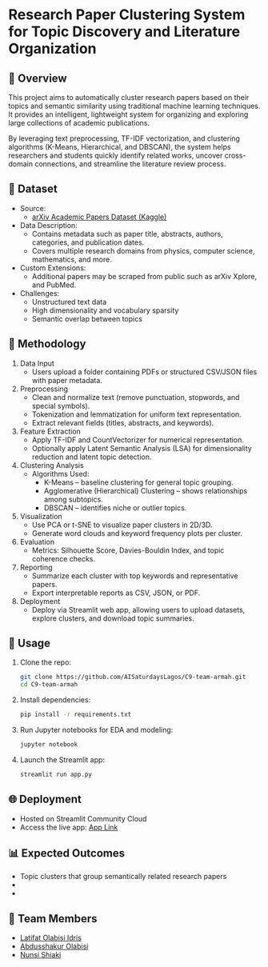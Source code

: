 # Research Paper Clustering System for Topic Discovery and Literature Organization

## 📌 Overview
This project aims to automatically cluster research papers based on their topics and semantic similarity using traditional machine learning techniques. It provides an intelligent, lightweight system for organizing and exploring large collections of academic publications.

By leveraging text preprocessing, TF-IDF vectorization, and clustering algorithms (K-Means, Hierarchical, and DBSCAN), the system helps researchers and students quickly identify related works, uncover cross-domain connections, and streamline the literature review process.

## 📂 Dataset
- Source: 
    - [arXiv Academic Papers Dataset (Kaggle)](https://www.kaggle.com/datasets/Cornell-University/arxiv)
- Data Description:
    - Contains metadata such as paper title, abstracts, authors, categories, and publication dates.
    - Covers multiple research domains from physics, computer science, mathematics, and more.
- Custom Extensions:
    - Additional papers may be scraped from public such as arXiv Xplore, and PubMed.
- Challenges:
    - Unstructured text data
    - High dimensionality and vocabulary sparsity
    - Semantic overlap between topics

## 🔎 Methodology
1. Data Input
    - Users upload a folder containing PDFs or structured CSV/JSON files with paper metadata.
2. Preprocessing
    - Clean and normalize text (remove punctuation, stopwords, and special symbols).
    - Tokenization and lemmatization for uniform text representation.
    - Extract relevant fields (titles, abstracts, and keywords).
3. Feature Extraction
    - Apply TF-IDF and CountVectorizer for numerical representation.
    - Optionally apply Latent Semantic Analysis (LSA) for dimensionality reduction and latent topic detection.
4. Clustering Analysis
    - Algorithms Used:
        - K-Means – baseline clustering for general topic grouping.
        - Agglomerative (Hierarchical) Clustering – shows relationships among subtopics.
        - DBSCAN – identifies niche or outlier topics.
5. Visualization
    - Use PCA or t-SNE to visualize paper clusters in 2D/3D.
    - Generate word clouds and keyword frequency plots per cluster.
6. Evaluation
    - Metrics: Silhouette Score, Davies-Bouldin Index, and topic coherence checks.
7. Reporting
    - Summarize each cluster with top keywords and representative papers.
    - Export interpretable reports as CSV, JSON, or PDF.
8. Deployment
    - Deploy via Streamlit web app, allowing users to upload datasets, explore clusters, and download topic summaries.

## 🚀 Usage
1. Clone the repo:
   ```bash
   git clone https://github.com/AISaturdaysLagos/C9-team-armah.git
   cd C9-team-armah
   ```
2. Install dependencies:
   ```bash
   pip install -r requirements.txt
   ```
3. Run Jupyter notebooks for EDA and modeling:
   ```bash
   jupyter notebook
   ```
4. Launch the Streamlit app:
   ```bash
   streamlit run app.py


## 🌐 Deployment
  - Hosted on Streamlit Community Cloud
  - Access the live app: [App Link]()

## 📊 Expected Outcomes
  - Topic clusters that group semantically related research papers
  - 
  - 


## 👥 Team Members
  - [Latifat Olabisi Idris]()
  - [Abdusshakur Olabisi]()
  - [Nunsi Shiaki]()

